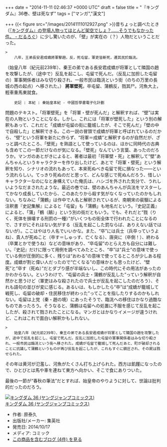 
+++
date = "2014-11-11 02:46:37 +0000 UTC"
draft = false
title = "『キングダム』36巻、壁は死なず"
tags = ["マンガ","漢文"]

+++
{{< figure src="/images/20141111012927.png"  >}}昔ちょっと調べたとき（<a href="https://blog.daruyanagi.jp/entry/2014/07/06/000703">『キングダム』の登場人物ってほとんど架空でしょ？……そうでもなかった件。 - だるろぐ</a>）に少し驚いたのが、「壁」が実在の（？）人物だということだった。

    >
        八年，王弟長安君成蟜將軍擊趙，反，死屯留，軍吏皆斬死，遷其民於臨洮。
（始皇八年（紀元前239年）、秦王の弟である長安君成蟜が将軍として隣国の趙を攻撃したが、（途中で）反乱を起こし、屯留で死んだ。（反乱に加担した屯留の）軍事関係者はみな切り殺され、一般市民は臨洮という街（のちの万里の長城の西の起点）へ移された。）
**將軍壁死**，卒屯留、蒲鶴反，戮其尸。河魚大上，輕車重馬東就食。

        史記 : 本紀 : 秦始皇本紀 - 中國哲學書電子化計劃
    
問題のテキスト。「将軍壁死」を「将軍・壁が死んだ」と解釈すれば、“壁”は実在の人物ということになる。しかし、これには「将軍が壁死した」という別の解釈もあって、これだと「成蟜が屯留の街に籠城したが、そこで死んだ」「壁の中で自殺した」と解釈できる。この一説の冒頭で成蟜が将軍と呼ばれているのだから、“壁”という将軍を新たに作らず、“将軍＝成蟜”と解釈するのが自然だが、ざっと調べたところ、「壁死」を熟語として使っているのは、ほかに同時代の古典も含めてこの一節だけなのが気になる。「壁死」なんていう言葉、あったのだろうか。マンガのあとがきによると、著者は最初「将軍壁・死」と解釈して“壁”あんちゃんというキャラクターを作り出したけど、あとで「将軍・壁死」という解釈を知り、シナリオの流れもあって、本来死ぬべき屯留で死に損なった――という流れらしい。てっきり死ぬのだと思って、どんな感じで死ぬんだろう、惜しいキャラクターなのになと身構えていた俺氏は、ハシゴを外された気分で、うれしいようなだまされたような。最近の巻では、壁のあんちゃんが兵法をマスターしてかなり成長していたから、このあたりから殺す気がなくなっていたのかもしれない。ちなみに「蒲鶴」は作中で人名と解釈されているが、南朝宋の裴駰による注釈書『史記集解』によると「屯留」も「蒲鶴」も地名だという。『史記正義』によると、「蒲」「鶴（鶮）」という別の街だともいう。でも、それだと“戮（りく、死体を損壊する刑罰の一種）”がいくつもの街全体で行われたことになるので、さすがにそれはない気がする（反乱を起こした罰ならば、ありえない話ではないが）。ここはやはり人名でいいかな。また、“卒”には兵士（兵卒っていうよね）、貴人が死ぬこと（卒す＝しゅっす、亡くなる）、唐突に（卒倒！）、終わる（卒業とかで使うね）などの意味があり、“卒屯留”のとらえ方も自分には難しい。『史記』だけに限って用例を調べてみたところ、“卒”は“兵士”の意味で使っている例が圧倒的に多く、残りは“おわる”の意味で使ってるところが少しある程度。成蟜が割と偉い人だったので“亡くなる”の意味かとも思ったけど、“壁死”と“卒す（死ぬ）”だとダブり感が半端ないし、この時代にその用法があったのかわからない。というわけで、“屯留の兵士・蒲鶴が反乱した”っていう解釈が自然かと思うけど（軍吏はみな殺されたので兵士が反乱を起こしたのだろう）、それも語句の並びが変に感じる。あるいは、もしかしたら“卒”は“成蟜が籠城して戦死し、屯留の破却・住民移住が終わった”ってことを指したりするのかもしれない。屯留は上党（秦・趙の境）にあったそうで、臨洮への移住はかなり過酷なものであったろう。そうなると、蒲鶴は屯留への処置に不服を感じて反乱を起こしたが、殺されて戮されたことになる。マンガとはかなりイメージが違うけれど、これはこれで面白い解釈かもしれない。

    >
        始皇八年（紀元前239年）、秦王の弟である長安君成蟜が将軍として隣国の趙を攻撃したが、途中で反乱を起こし、屯留で死んだ。反乱に加担した屯留の軍事関係者はみな切り殺され、一般市民は臨洮という街へ移された。成蟜が屯留で籠城して死んだあと、町が破却されることに抗議して蒲鶴というものが再び反乱を起こしたが、これもすぐに鎮圧され、その屍は戮せられた。
その年は黄河が氾濫し、河魚がたくさん打ち上げられた。西方は飢饉になったので、ひとびとは馬や車を連ねて東方へ向かい、そこで食にありついた。

    
最後の一節が“春秋の筆法”だとすれば、始皇帝のやりように対して、世論は批判的だったのだろう。<div class="hatena-asin-detail"><a href="http://www.amazon.co.jp/exec/obidos/ASIN/4088900278/bestylesnet-22/"><img src="https://images-fe.ssl-images-amazon.com/images/I/61Epn36VWcL._SL160_.jpg" class="hatena-asin-detail-image" alt="キングダム 36 (ヤングジャンプコミックス)" title="キングダム 36 (ヤングジャンプコミックス)"/></a><div class="hatena-asin-detail-info"><a href="http://www.amazon.co.jp/exec/obidos/ASIN/4088900278/bestylesnet-22/">キングダム 36 (ヤングジャンプコミックス)</a><ul><li><span class="hatena-asin-detail-label">作者:</span> 原泰久</li><li><span class="hatena-asin-detail-label">出版社/メーカー:</span> 集英社</li><li><span class="hatena-asin-detail-label">発売日:</span> 2014/10/17</li><li><span class="hatena-asin-detail-label">メディア:</span> コミック</li><li><a href="http://d.hatena.ne.jp/asin/4088900278/bestylesnet-22" target="_blank">この商品を含むブログ (4件) を見る</a></li></ul></div><div class="hatena-asin-detail-foot"></div></div>


